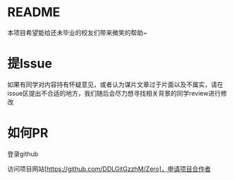# README
本项目希望能给还未毕业的校友们带来微笑的帮助~

# 提Issue
如果有同学对内容持有怀疑意见，或者认为谋片文章过于片面以及不属实，请在issue区提出不合适的地方，我们随后会尽力想寻找相关背景的同学review进行修改

# 如何PR
登录github 

访问项目网站[https://github.com/DDLGitGzzhM/Zero]，申请项目合作者